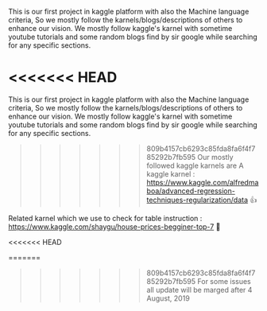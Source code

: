 This is our first project in kaggle platform with also the Machine language criteria, So we mostly follow the karnels/blogs/descriptions of others to enhance our vision. We mostly follow kaggle's karnel with sometime youtube tutorials and some random blogs find by sir google while searching for any specific sections.

<<<<<<< HEAD
=======
This is our first project in kaggle platform with also the Machine language criteria, So we mostly follow the karnels/blogs/descriptions of others to enhance our vision. We mostly follow kaggle's karnel with sometime youtube tutorials and some random blogs find by sir google while searching for any specific sections.

>>>>>>> 809b4157cb6293c85fda8fa6f4f785292b7fb595
Our mostly followed kaggle karnels are
A kaggle karnel : https://www.kaggle.com/alfredmaboa/advanced-regression-techniques-regularization/data 👍

Related karnel which we use to check for table instruction : https://www.kaggle.com/shaygu/house-prices-begginer-top-7 🔢

<<<<<<< HEAD

=======
>>>>>>> 809b4157cb6293c85fda8fa6f4f785292b7fb595
For some issues all update will be marged after 4 August, 2019</br>


